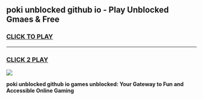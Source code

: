 
## poki unblocked github io - Play Unblocked Gmaes & Free
<h3>
<a href="https://news.freeplayer.one?title=poki_unblocked_github_io&ref=23F">CLICK TO PLAY</a></h3>
<hr>

<h3>
<a href="https://news.freeplayer.one?title=poki_unblocked_github_io&ref=23F">CLICK 2 PLAY</a>
  
</h3>

<a href="https://news.freeplayer.one?title=poki_unblocked_github_io&ref=23F/"><img src="https://clearcache.store/games.png"></a>


**poki unblocked github io games unblocked: Your Gateway to Fun and Accessible Online Gaming**
